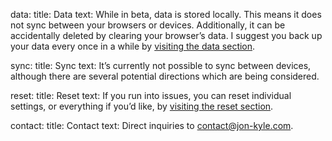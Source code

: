 data:
  title: Data
  text: While in beta, data is stored locally. This means it does not sync between your browsers or devices. Additionally, it can be accidentally deleted by clearing your browser’s data. I suggest you back up your data every once in a while by [visiting the data section](http://hardlyeverything.com/data).

sync:
  title: Sync
  text: It’s currently not possible to sync between devices, although there are several potential directions which are being considered.

reset:
  title: Reset
  text: If you run into issues, you can reset individual settings, or everything if you’d like, by [visiting the reset section](http://hardlyeverything.com/reset).

contact:
  title: Contact
  text: Direct inquiries to [contact@jon-kyle.com](mailto:contact@jon-kyle.com).
